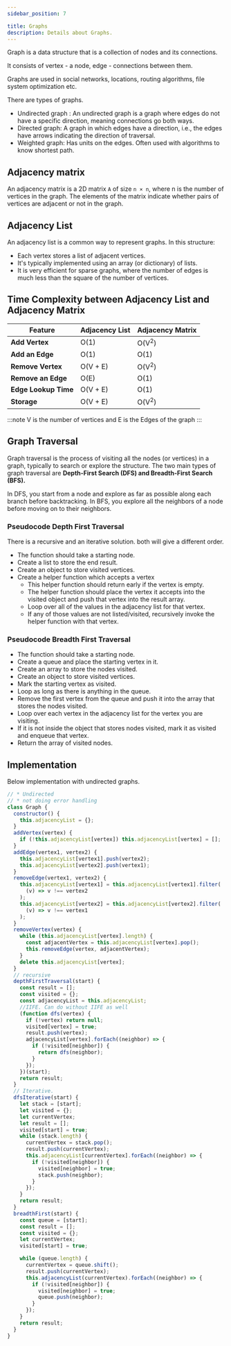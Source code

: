 ```yaml
---
sidebar_position: 7

title: Graphs
description: Details about Graphs.
---
```


Graph is a data structure that is a collection of nodes and its connections.

It consists of vertex - a node, edge - connections between them.

Graphs are used in social networks, locations, routing algorithms, file system optimization etc.

There are types of graphs.

- Undirected graph : An undirected graph is a graph where edges do not have a specific direction, meaning connections go both ways.
- Directed graph: A graph in which edges have a direction, i.e., the edges have arrows indicating the direction of traversal.
- Weighted graph: Has units on the edges. Often used with algorithms to know shortest path.

## Adjacency matrix

An adjacency matrix is a 2D matrix `A` of size `n × n`, where n is the number of vertices in the graph. The elements of the matrix indicate whether pairs of vertices are adjacent or not in the graph.

## Adjacency List

An adjacency list is a common way to represent graphs. In this structure:

- Each vertex stores a list of adjacent vertices.
- It's typically implemented using an array (or dictionary) of lists.
- It is very efficient for sparse graphs, where the number of edges is much less than the square of the number of vertices.

## Time Complexity between Adjacency List and Adjacency Matrix

| Feature              | Adjacency List | Adjacency Matrix |
| -------------------- | -------------- | ---------------- |
| **Add Vertex**       | O(1)           | O(V<sup>2</sup>) |
| **Add an Edge**      | O(1)           | O(1)             |
| **Remove Vertex**    | O(V + E)       | O(V<sup>2</sup>) |
| **Remove an Edge**   | O(E)           | O(1)             |
| **Edge Lookup Time** | O(V + E)       | O(1)             |
| **Storage**          | O(V + E)       | O(V<sup>2</sup>) |

:::note
V is the number of vertices and E is the Edges of the graph
:::


## Graph Traversal

Graph traversal is the process of visiting all the nodes (or vertices) in a graph, typically to search or explore the structure. The two main types of graph traversal are **Depth-First Search (DFS) and Breadth-First Search (BFS).**

In DFS, you start from a node and explore as far as possible along each branch before backtracking.
In BFS, you explore all the neighbors of a node before moving on to their neighbors.

### Pseudocode Depth First Traversal
There is a recursive and an iterative solution. both will give a different order.

- The function should take a starting node.
- Create a list to store the end result.
- Create an object to store visited vertices.
- Create a helper function which accepts a vertex
  - This helper function should return early if the vertex is empty.
  - The helper function should place the vertex it accepts into the visited object and push that vertex into the result array.
  - Loop over all of the values in the adjacency list for that vertex.
  - If any of those values are not listed/visited, recursively invoke the helper function with that vertex.

### Pseudocode Breadth First Traversal

- The function should take a starting node.
- Create a queue and place the starting vertex in it.
- Create an array to store the nodes visited.
- Create an object to store visited vertices.
- Mark the starting vertex as visited.
- Loop as long as there is anything in the queue.
- Remove the first vertex from the queue and push it into the array that stores the nodes visited.
- Loop over each vertex in the adjacency list for the vertex you are visiting.
- If it is not inside the object that stores nodes visited, mark it as visited and enqueue that vertex.
- Return the array of visited nodes.




## Implementation

Below implementation with undirected graphs.
```js title='Graph implementation'
// * Undirected
// * not doing error handling
class Graph {
  constructor() {
    this.adjacencyList = {};
  }
  addVertex(vertex) {
    if (!this.adjacencyList[vertex]) this.adjacencyList[vertex] = [];
  }
  addEdge(vertex1, vertex2) {
    this.adjacencyList[vertex1].push(vertex2);
    this.adjacencyList[vertex2].push(vertex1);
  }
  removeEdge(vertex1, vertex2) {
    this.adjacencyList[vertex1] = this.adjacencyList[vertex1].filter(
      (v) => v !== vertex2
    );
    this.adjacencyList[vertex2] = this.adjacencyList[vertex2].filter(
      (v) => v !== vertex1
    );
  }
  removeVertex(vertex) {
    while (this.adjacencyList[vertex].length) {
      const adjacentVertex = this.adjacencyList[vertex].pop();
      this.removeEdge(vertex, adjacentVertex);
    }
    delete this.adjacencyList[vertex];
  }
  // recursive
  depthFirstTraversal(start) {
    const result = [];
    const visited = {};
    const adjacencyList = this.adjacencyList;
    //IIFE. Can do without IIFE as well
    (function dfs(vertex) {
      if (!vertex) return null;
      visited[vertex] = true;
      result.push(vertex);
      adjacencyList[vertex].forEach((neighbor) => {
        if (!visited[neighbor]) {
          return dfs(neighbor);
        }
      });
    })(start);
    return result;
  }
  // Iterative.
  dfsIterative(start) {
    let stack = [start];
    let visited = {};
    let currentVertex;
    let result = [];
    visited[start] = true;
    while (stack.length) {
      currentVertex = stack.pop();
      result.push(currentVertex);
      this.adjacencyList[currentVertex].forEach((neighbor) => {
        if (!visited[neighbor]) {
          visited[neighbor] = true;
          stack.push(neighbor);
        }
      });
    }
    return result;
  }
  breadthFirst(start) {
    const queue = [start];
    const result = [];
    const visited = {};
    let currentVertex;
    visited[start] = true;

    while (queue.length) {
      currentVertex = queue.shift();
      result.push(currentVertex);
      this.adjacencyList(currentVertex).forEach((neighbor) => {
        if (!visited[neighbor]) {
          visited[neighbor] = true;
          queue.push(neighbor);
        }
      });
    }
    return result;
  }
}
```